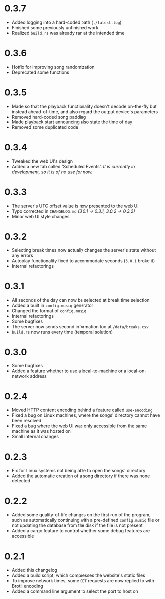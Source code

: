 # 0.3.7
- Added logging into a hard-coded path (`./latest.log`)
- Finished some previously unfinished work
- Realized `build.rs` was already ran at the intended time
# 0.3.6
- Hotfix for improving song randomization
- Deprecated some functions
# 0.3.5
- Made so that the playback functionality doesn't decode on-the-fly but instead
ahead-of-time, and also regard the output device's parameters
- Removed hard-coded song padding
- Made playback start announcing also state the time of day
- Removed some duplicated code
# 0.3.4
- Tweaked the web UI's design
- Added a new tab called 'Scheduled Events'. _It is currently in development,
so it is of no use for now._
# 0.3.3
- The server's UTC offset value is now presented to the web UI
- Typo corrected in `CHANGELOG.md` _(3.0.1 -> 0.3.1, 3.0.2 -> 0.3.2)_
- Minor web UI style changes
# 0.3.2
- Selecting break times now actually changes the server's state without any errors
- Autoplay functionality fixed to accommodate seconds (`3.0.1` broke it)
- Internal refactorings
# 0.3.1
- All seconds of the day can now be selected at break time selection
- Added a built in `config.musiq` generator
- Changed the format of `config.musiq`
- Internal refactorings
- Some bugfixes
- The server now sends second information too at `/data/breaks.csv`
- `build.rs` now runs every time (temporal solution)
# 0.3.0
- Some bugfixes
- Added a feature whether to use a local-to-machine or a local-on-network address
# 0.2.4
- Moved HTTP content encoding behind a feature called `use-encoding`
- Fixed a bug on Linux machines, where the songs' directory cannot have been resolved
- Fixed a bug where the web UI was only accessible from the same machine
as it was hosted on
- Small internal changes
# 0.2.3
- Fix for Linux systems not being able to open the songs' directory
- Added the automatic creation of a song directory if there was none detected
# 0.2.2
- Added some quality-of-life changes on the first run of the program,
such as automatically continuing with a pre-defined `config.musiq` file
or not updating the database from the disk if the file is not present
- Added a cargo feature to control whether some debug features are accessible
# 0.2.1
- Added this changelog
- Added a build script, which compresses the website's static files
- To improve network times, some `GET` requests are now replied to with Brotli encoding
- Added a command line argument to select the port to host on